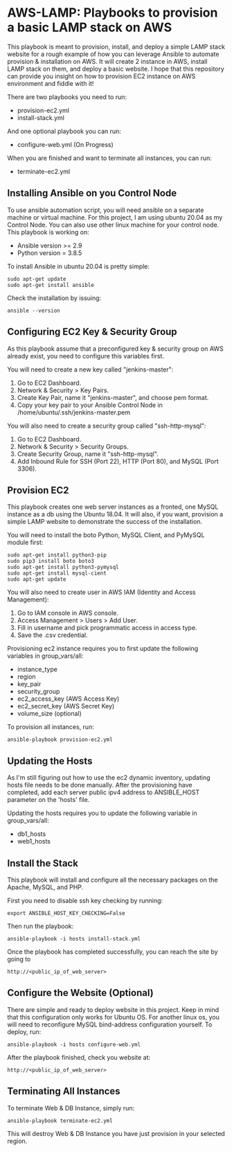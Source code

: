 # AWS-LAMP: Playbooks to provision a basic LAMP stack on AWS

This playbook is meant to provision, install, and deploy a simple LAMP stack website for a rough example of how you can leverage Ansible to automate provision & installation on AWS. It will create 2 instance in AWS, install LAMP stack on them, and deploy a basic website. I hope that this repository can provide you insight on how to provision EC2 instance on AWS environment and fiddle with it!

There are two playbooks you need to run:
- provision-ec2.yml
- install-stack.yml

And one optional playbook you can run:
- configure-web.yml (On Progress)

When you are finished and want to terminate all instances, you can run:
- terminate-ec2.yml

## Installing Ansible on you Control Node
To use ansible automation script, you will need ansible on a separate machine or virtual machine. For this project, I am using ubuntu 20.04 as my Control Node. You can also use other linux machine for your control node. This playbook is working on:
- Ansible version >= 2.9
- Python version = 3.8.5

To install Ansible in ubuntu 20.04 is pretty simple:

```
sudo apt-get update
sudo apt-get install ansible
```

Check the installation by issuing:

```
ansible --version
```

## Configuring EC2 Key & Security Group
As this playbook assume that a preconfigured key & security group on AWS already exist, you need to configure this variables first.

You will need to create a new key called "jenkins-master":
1. Go to EC2 Dashboard.
2. Network & Security > Key Pairs.
3. Create Key Pair, name it "jenkins-master", and choose pem format.
4. Copy your key pair to your Ansible Control Node in /home/ubuntu/.ssh/jenkins-master.pem

You will also need to create a security group called "ssh-http-mysql":
1. Go to EC2 Dashboard.
2. Network & Security > Security Groups.
3. Create Security Group, name it "ssh-http-mysql".
4. Add Inbound Rule for SSH (Port 22), HTTP (Port 80), and MySQL (Port 3306).

## Provision EC2
This playbook creates one web server instances as a fronted, one MySQL instance as a db using the Ubuntu 18.04. It will also, if you want, provision a simple LAMP website to demonstrate the success of the installation.

You will need to install the boto Python, MySQL Client, and PyMySQL module first:

```
sudo apt-get install python3-pip
sudo pip3 install boto boto3
sudo apt-get install python3-pymysql
sudo apt-get install mysql-cient
sudo apt-get update
```

You will also need to create user in AWS IAM (Identity and Access Management):
1. Go to IAM console in AWS console.
2. Access Management > Users > Add User.
3. Fill in username and pick programmatic access in access type.
4. Save the .csv credential.

Provisioning ec2 instance requires you to first update the following variables in group_vars/all:

- instance_type
- region
- key_pair
- security_group
- ec2_access_key (AWS Access Key)
- ec2_secret_key (AWS Secret Key)
- volume_size (optional)

To provision all instances, run:

```
ansible-playbook provision-ec2.yml
```

## Updating the Hosts
As I'm still figuring out how to use the ec2 dynamic inventory, updating hosts file needs to be done manually. After the provisioning have completed, add each server public ipv4 address to ANSIBLE_HOST parameter on the 'hosts' file.

Updating the hosts requires you to update the following variable in group_vars/all:

- db1_hosts
- web1_hosts

## Install the Stack
This playbook will install and configure all the necessary packages on the Apache, MySQL, and PHP.

First you need to disable ssh key checking by running:

```
export ANSIBLE_HOST_KEY_CHECKING=False
```

Then run the playbook:

```
ansible-playbook -i hosts install-stack.yml
```

Once the playbook has completed successfully, you can reach the site by going to

```
http://<public_ip_of_web_server>
```

## Configure the Website (Optional)
There are simple and ready to deploy website in this project. Keep in mind that this configuration only works for Ubuntu OS. For another linux os, you will need to reconfigure MySQL bind-address configuration yourself. To deploy, run:

```
ansible-playbook -i hosts configure-web.yml
```

After the playbook finished, check you website at:

```
http://<public_ip_of_web_server>
```

## Terminating All Instances
To terminate Web & DB Instance, simply run:

```
ansible-playbook terminate-ec2.yml
```

This will destroy Web & DB Instance you have just provision in your selected region.
